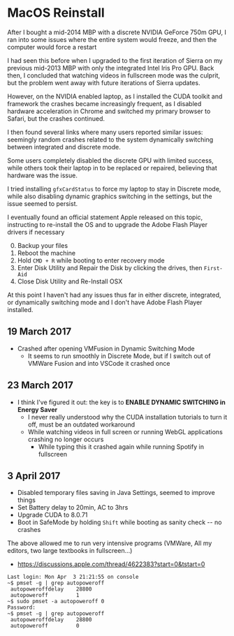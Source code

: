 # MacOS Reinstall

After I bought a mid-2014 MBP with a discrete NVIDIA GeForce 750m GPU, I ran into some issues
where the entire system would freeze, and then the computer would force a restart

I had seen this before when I upgraded to the first iteration of Sierra on my previous 
mid-2013 MBP with only the integrated Intel Iris Pro GPU. Back then, I concluded that watching 
videos in fullscreen mode was the culprit, but the problem went away with future iterations of 
Sierra updates.

However, on the NVIDIA enabled laptop, as I installed the CUDA toolkit and framework the 
crashes became increasingly frequent, as I disabled hardware acceleration in Chrome and 
switched my primary browser to Safari, but the crashes continued.

I then found several links where many users reported similar issues: seemingly random crashes 
related to the system dynamically switching between integrated and discrete mode.

Some users completely disabled the discrete GPU with limited success, while others took their 
laptop in to be replaced or repaired, believing that hardware was the issue. 

I tried installing `gfxCardStatus` to force my laptop to stay in Discrete mode, while also 
disabling dynamic graphics switching in the settings, but the issue seemed to persist.

I eventually found an official statement Apple released on this topic, instructing to 
re-install the OS and to upgrade the Adobe Flash Player drivers if necessary

0. Backup your files
1. Reboot the machine
2. Hold `CMD + R` while booting to enter recovery mode
3. Enter Disk Utility and Repair the Disk by clicking the drives, then `First-Aid`
4. Close Disk Utility and Re-Install OSX

At this point I haven't had any issues thus far in either discrete, integrated, or dynamically 
switching mode and I don't have Adobe Flash Player installed.

19 March 2017
-------------

- Crashed after opening VMFusion in Dynamic Switching Mode 
  - It seems to run smoothly in Discrete Mode, but if I switch out of VMWare Fusion and into VSCode it crashed once

23 March 2017
-------------

- I think I've figured it out: the key is to **ENABLE DYNAMIC SWITCHING in Energy Saver**
  - I never really understood why the CUDA installation tutorials to turn it off, must be an outdated workaround 
  - While watching videos in full screen or running WebGL applications crashing no longer occurs
    - While typing this it crashed again while running Spotify in fullscreen

3 April 2017
------------

- Disabled temporary files saving in Java Settings, seemed to improve things
- Set Battery delay to 20min, AC to 3hrs
- Upgrade CUDA to 8.0.71
- Boot in SafeMode by holding `Shift` while booting as sanity check -- no crashes

The above allowed me to run very intensive programs (VMWare, All my editors, two large textbooks in fullscreen...)

- https://discussions.apple.com/thread/4622383?start=0&tstart=0

```
Last login: Mon Apr  3 21:21:55 on console
~$ pmset -g | grep autopoweroff
 autopoweroffdelay    28800
 autopoweroff         1
~$ sudo pmset -a autopoweroff 0
Password:
~$ pmset -g | grep autopoweroff
 autopoweroffdelay    28800
 autopoweroff         0
```